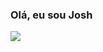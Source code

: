 ### Olá, eu sou Josh

<a href="https://github.com/joshgodoyyy/github-readme-stats">
  <img align="center" src="https://github-readme-stats.vercel.app/api?username=JoshGodoyyy&show_icons=true&theme=radical" />
</a>
<!--
<a href="https://github.com/joshgodoyyy/github-readme-stats">
  <img align="center" src="https://github-readme-stats.vercel.app/api/top-langs/?username=JoshGodoyyy&theme=radical" />
</a>
-->
